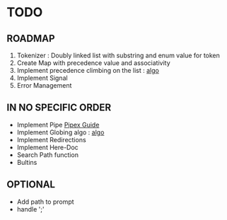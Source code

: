 # TODO
## ROADMAP
1. Tokenizer : Doubly linked list with substring and enum value for token
2. Create Map with precedence value and associativity
3. Implement precedence climbing on the list : [algo](https://eli.thegreenplace.net/2012/08/02/parsing-expressions-by-precedence-climbing)
4. Implement Signal
5. Error Management

## IN NO SPECIFIC ORDER
* Implement Pipe [Pipex Guide](https://reactive.so/post/42-a-comprehensive-guide-to-pipex)
* Implement Globing algo : [algo](https://www.gmarik.info/blog/2020/understanding-glob-matching/)
* Implement Redirections
* Implement Here-Doc
* Search Path function
* Bultins

## OPTIONAL
* Add path to prompt
* handle ';'

